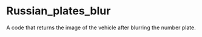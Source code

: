# Russian_plates_blur
A code that returns the image of the vehicle after blurring the number plate.
